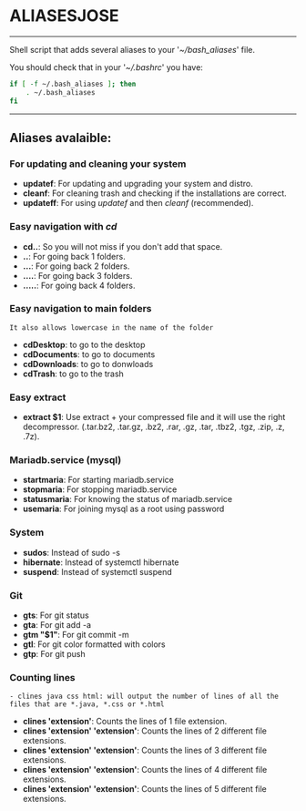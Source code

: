 # **ALIASESJOSE**

---

Shell script that adds several aliases to your '*~/bash_aliases*' file.

You should check that in your '*~/.bashrc*' you have:

```` bash
if [ -f ~/.bash_aliases ]; then
    . ~/.bash_aliases
fi
````

---

## **Aliases avalaible:**

### For updating and cleaning your system

- **updatef**: For updating and upgrading your system and distro.
- **cleanf**: For cleaning trash and checking if the installations are correct.
- **updateff**: For using *updatef* and then *cleanf* (recommended).

### Easy navigation with *cd*

- **cd..**: So you will not miss if you don't add that space.
- **..**: For going back 1 folders.
- **...**: For going back 2 folders.
- **....**: For going back 3 folders.
- **.....**: For going back 4 folders.

### Easy navigation to main folders

    It also allows lowercase in the name of the folder

- **cdDesktop**: to go to the desktop
- **cdDocuments**: to go to documents
- **cdDownloads**: to go to donwloads
- **cdTrash**: to go to the trash

### Easy extract

- **extract $1**: Use extract + your compressed file and it will use the right decompressor. (.tar.bz2, .tar.gz, .bz2, .rar, .gz, .tar, .tbz2, .tgz, .zip, .z, .7z).

### Mariadb.service (mysql)

- **startmaria**: For starting mariadb.service
- **stopmaria**: For stopping mariadb.service
- **statusmaria**: For knowing the status of mariadb.service
- **usemaria**: For joining mysql as a root using password

### System

- **sudos**: Instead of sudo -s
- **hibernate**: Instead of systemctl hibernate
- **suspend**: Instead of systemctl suspend

### Git

- **gts**: For git status
- **gta**: For git add -a
- **gtm "$1"**: For git commit -m
- **gtl**: For git color formatted with colors
- **gtp**: For git push

### Counting lines

    - clines java css html: will output the number of lines of all the files that are *.java, *.css or *.html

- **clines 'extension'**: Counts the lines of 1 file extension.
- **clines 'extension' 'extension'**: Counts the lines of 2 different file extensions.
- **clines 'extension' 'extension'**: Counts the lines of 3 different file extensions.
- **clines 'extension' 'extension'**: Counts the lines of 4 different file extensions.
- **clines 'extension' 'extension'**: Counts the lines of 5 different file extensions.